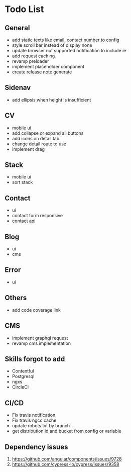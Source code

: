 # Todo List

## General
- add static texts like email, contact number to config
- style scroll bar instead of display none
- update browser not supported notification to include ie
- add request caching
- revamp preloader
- implement placeholder component
- create release note generate

## Sidenav
- add ellipsis when height is insufficient

## CV
- mobile ui
- add collapse or expand all buttons
- add icons on detail tab
- change detail route to use
- implement drag 

## Stack
- mobile ui
- sort stack

## Contact
- ui
- contact form responsive
- contact api

## Blog
- ui
- cms
## Error
- ui

## Others
- add code coverage link

## CMS
- implement graphql request
- revamp cms implementation

## Skills forgot to add
- Contentful
- Postgresql
- ngxs
- CircleCI

## CI/CD
- Fix travis notification
- Fix travis ngcc cache
- update robots.txt by branch
- get distribution id and bucket from config or variable

## Dependency issues
1. https://github.com/angular/components/issues/9728
2. https://github.com/cypress-io/cypress/issues/9358